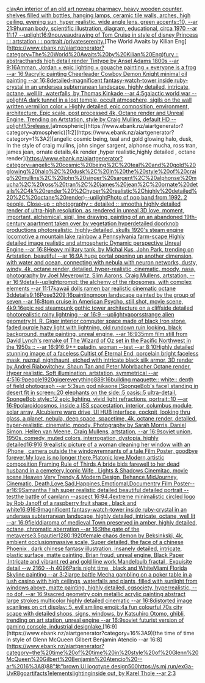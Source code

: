 [clay](https://www.ebank.nz/aiartgenerator?category=clay)[An interior of an old art noveau pharmacy, heavy wooden counter, shelves filled with bottles, hanging lamps, ceramic tile walls, arches, high ceiling, evening sun, hyper realistic, wide angle lens, green accents::10, --ar 21:9](https://www.ebank.nz/aiartgenerator?category=An%20interior%20of%20an%20old%20art%20noveau%20pharmacy%2C%20heavy%20wooden%20counter%2C%20shelves%20filled%20with%20bottles%2C%20hanging%20lamps%2C%20ceramic%20tile%20walls%2C%20arches%2C%20high%20ceiling%2C%20evening%20sun%2C%20hyper%20realistic%2C%20wide%20angle%20lens%2C%20green%20accents%3A%3A10%2C%20--ar%2021%3A9)[human body, scientific illustration, diagram, educational, circa 1970 --ar 11:17 --uplight](https://www.ebank.nz/aiartgenerator?category=human%20body%2C%20scientific%20illustration%2C%20diagram%2C%20educational%2C%20circa%201970%20--ar%2011%3A17%20--uplight)[16:9](https://www.ebank.nz/aiartgenerator?category=16%3A9)[nouveau](https://www.ebank.nz/aiartgenerator?category=nouveau)[drawing of Tom Cruise in style of disney Princess : : artstation : : portrait /private](https://www.ebank.nz/aiartgenerator?category=drawing%20of%20Tom%20Cruise%20in%20style%20of%20disney%20Princess%20%3A%20%3A%20artstation%20%3A%20%3A%20portrait%20/private)[serenity.](https://www.ebank.nz/aiartgenerator?category=serenity.)[The World Awaits by Kilian Eng](https://www.ebank.nz/aiartgenerator?category=The%20World%20Awaits%20by%20Kilian%20Eng)[fury :: abstract](https://www.ebank.nz/aiartgenerator?category=fury%20%3A%3A%20abstract)[hands  high detail render Tintype by Ansel Adams 1800s --ar 9:16](https://www.ebank.nz/aiartgenerator?category=hands%20%20high%20detail%20render%20Tintype%20by%20Ansel%20Adams%201800s%20--ar%209%3A16)[Amman, Jordan + epic lighting + gouache painting + everyone is a frog --ar 16:9](https://www.ebank.nz/aiartgenerator?category=Amman%2C%20Jordan%20%2B%20epic%20lighting%20%2B%20gouache%20painting%20%2B%20everyone%20is%20a%20frog%20--ar%2016%3A9)[acrylic painting Cheerleader Cowboy Demon Knight minimal oil painting --ar 16:8](https://www.ebank.nz/aiartgenerator?category=acrylic%20painting%20Cheerleader%20Cowboy%20Demon%20Knight%20minimal%20oil%20painting%20--ar%2016%3A8)[detailed](https://www.ebank.nz/aiartgenerator?category=detailed)[-](https://www.ebank.nz/aiartgenerator?category=-)[magnificent fantasy-watch-tower inside ruby-crystal in an undersea subterranean landscape, highly detailed, intricate, octane, well lit, waterfalls, by Thomas Kinkade --ar 4:5](https://www.ebank.nz/aiartgenerator?category=magnificent%20fantasy-watch-tower%20inside%20ruby-crystal%20in%20an%20undersea%20subterranean%20landscape%2C%20highly%20detailed%2C%20intricate%2C%20octane%2C%20well%20lit%2C%20waterfalls%2C%20by%20Thomas%20Kinkade%20--ar%204%3A5)[galactic world war --uplight](https://www.ebank.nz/aiartgenerator?category=galactic%20world%20war%20--uplight)[A dark tunnel in a lost temple, occult atmosphere, sigils on the wall written vermilion color + Highly detailed, epic composition, environment, architecture. Epic scale, post processed 4k, Octane render and Unreal Engine. Trending on Artstation, style by Craig Mullins, default HD --uplight](https://www.ebank.nz/aiartgenerator?category=A%20dark%20tunnel%20in%20a%20lost%20temple%2C%20occult%20atmosphere%2C%20sigils%20on%20the%20wall%20written%20vermilion%20color%20%2B%20Highly%20detailed%2C%20epic%20composition%2C%20environment%2C%20architecture.%20Epic%20scale%2C%20post%20processed%204k%2C%20Octane%20render%20and%20Unreal%20Engine.%20Trending%20on%20Artstation%2C%20style%20by%20Craig%20Mullins%2C%20default%20HD%20--uplight)[1.5](https://www.ebank.nz/aiartgenerator?category=1.5)[release.](https://www.ebank.nz/aiartgenerator?category=release.)[atmospheric](https://www.ebank.nz/aiartgenerator?category=atmospheric)[1:2](https://www.ebank.nz/aiartgenerator?category=1%3A2)[angelic cosmic being, teal and gold glowing halo, dusk, In the style of craig mullins, john singer sargent, alphonse mucha, ross tran, james jean, ornate details,4k render ,hyper realistic,highly detailed , octane render](https://www.ebank.nz/aiartgenerator?category=angelic%20cosmic%20being%2C%20teal%20and%20gold%20glowing%20halo%2C%20dusk%2C%20In%20the%20style%20of%20craig%20mullins%2C%20john%20singer%20sargent%2C%20alphonse%20mucha%2C%20ross%20tran%2C%20james%20jean%2C%20ornate%20details%2C4k%20render%20%2Chyper%20realistic%2Chighly%20detailed%20%2C%20octane%20render)[--uplight](https://www.ebank.nz/aiartgenerator?category=--uplight)[Photo of pop band from 1992. 2 people. Close-up :: photography :: detailed :: smooth](https://www.ebank.nz/aiartgenerator?category=Photo%20of%20pop%20band%20from%201992.%202%20people.%20Close-up%20%3A%3A%20photography%20%3A%3A%20detailed%20%3A%3A%20smooth)[a highly detailed render of ultra-high resolution, as rendered in unreal 3D love, moment, important, alchemical, sigil, line drawing, painting of an an abandoned 19th-century apartment taken over by vegetation hyperdetailed doorknob productions photorealistic, highly-detailed, skulls 1920's steam engine locomotive a mountain lake rainbow a Pennsylvania farm-scape Highly detailed image realistic and atmospheric Dynamic perspective Unreal Engine --ar 16:8](https://www.ebank.nz/aiartgenerator?category=a%20highly%20detailed%20render%20of%20ultra-high%20resolution%2C%20as%20rendered%20in%20unreal%203D%20love%2C%20moment%2C%20important%2C%20alchemical%2C%20sigil%2C%20line%20drawing%2C%20painting%20of%20an%20an%20abandoned%2019th-century%20apartment%20taken%20over%20by%20vegetation%20hyperdetailed%20doorknob%20productions%20photorealistic%2C%20highly-detailed%2C%20skulls%201920%27s%20steam%20engine%20locomotive%20a%20mountain%20lake%20rainbow%20a%20Pennsylvania%20farm-scape%20Highly%20detailed%20image%20realistic%20and%20atmospheric%20Dynamic%20perspective%20Unreal%20Engine%20--ar%2016%3A8)[Heavy military tank, by Michal Kus, John Park, trending on Artstation, beautiful --ar 16:9](https://www.ebank.nz/aiartgenerator?category=Heavy%20military%20tank%2C%20by%20Michal%20Kus%2C%20John%20Park%2C%20trending%20on%20Artstation%2C%20beautiful%20--ar%2016%3A9)[A huge portal opening up another dimension, with water and ocean, connecting with nebula with neuron networks, dusty, windy, 4k, octane render, detailed, hyper-realistic, cinematic, moody, nasa, photography by Joel Meyerowitz, Slim Aarons, Craig Mullens, artstation, --ar 16:9](https://www.ebank.nz/aiartgenerator?category=A%20huge%20portal%20opening%20up%20another%20dimension%2C%20with%20water%20and%20ocean%2C%20connecting%20with%20nebula%20with%20neuron%20networks%2C%20dusty%2C%20windy%2C%204k%2C%20octane%20render%2C%20detailed%2C%20hyper-realistic%2C%20cinematic%2C%20moody%2C%20nasa%2C%20photography%20by%20Joel%20Meyerowitz%2C%20Slim%20Aarons%2C%20Craig%20Mullens%2C%20artstation%2C%20--ar%2016%3A9)[detail](https://www.ebank.nz/aiartgenerator?category=detail)[--uplight](https://www.ebank.nz/aiartgenerator?category=--uplight)[prompt: the alchemy of the ribosomes,  with complex elements --ar 11:17](https://www.ebank.nz/aiartgenerator?category=prompt%3A%20the%20alchemy%20of%20the%20ribosomes%2C%20%20with%20complex%20elements%20--ar%2011%3A17)[kawaii dolls ramen bar realistic cinematic octane 3d](https://www.ebank.nz/aiartgenerator?category=kawaii%20dolls%20ramen%20bar%20realistic%20cinematic%20octane%203d)[details](https://www.ebank.nz/aiartgenerator?category=details)[9:16](https://www.ebank.nz/aiartgenerator?category=9%3A16)[Pose](https://www.ebank.nz/aiartgenerator?category=Pose)[320](https://www.ebank.nz/aiartgenerator?category=320)[](https://www.ebank.nz/aiartgenerator?category=)[9:16](https://www.ebank.nz/aiartgenerator?category=9%3A16)[painting](https://www.ebank.nz/aiartgenerator?category=painting)[moon landscape painted by the group of seven --ar 16:8](https://www.ebank.nz/aiartgenerator?category=moon%20landscape%20painted%20by%20the%20group%20of%20seven%20--ar%2016%3A8)[tom cruise in American Psycho, still shot, movie scene, 4k](https://www.ebank.nz/aiartgenerator?category=tom%20cruise%20in%20American%20Psycho%2C%20still%20shot%2C%20movie%20scene%2C%204k)[9:16](https://www.ebank.nz/aiartgenerator?category=9%3A16)[epic red steampunk gothic tower architecture on a cliffside detailed photorealistic rainy lightning --ar 16:9 --uplight](https://www.ebank.nz/aiartgenerator?category=epic%20red%20steampunk%20gothic%20tower%20architecture%20on%20a%20cliffside%20detailed%20photorealistic%20rainy%20lightning%20--ar%2016%3A9%20--uplight)[vapors](https://www.ebank.nz/aiartgenerator?category=vapors)[strange alien geometry H. R. Giger interior computer space made of black Iron stone, faded purple hazy light with lightning, old rundown ruin looking, black background, matte painting, unreal engine, --ar 16:9](https://www.ebank.nz/aiartgenerator?category=strange%20alien%20geometry%20H.%20R.%20Giger%20interior%20computer%20space%20made%20of%20black%20Iron%20stone%2C%20faded%20purple%20hazy%20light%20with%20lightning%2C%20old%20rundown%20ruin%20looking%2C%20black%20background%2C%20matte%20painting%2C%20unreal%20engine%2C%20--ar%2016%3A9)[35mm film still from David Lynch's remake of The Wizard of Oz set in the Pacific Northwest in the 1950s :: --ar 16:9](https://www.ebank.nz/aiartgenerator?category=35mm%20film%20still%20from%20David%20Lynch%27s%20remake%20of%20The%20Wizard%20of%20Oz%20set%20in%20the%20Pacific%20Northwest%20in%20the%201950s%20%3A%3A%20--ar%2016%3A9)[16:9](https://www.ebank.nz/aiartgenerator?category=16%3A9)[++ paladin, woman --test --ar 8:10](https://www.ebank.nz/aiartgenerator?category=%2B%2B%20paladin%2C%20woman%20--test%20--ar%208%3A10)[Highly detailed stunning image of a faceless Cultist of Eternal End,  porcelain bright faceless mask, nazgul, nighthaunt, etched with intricate black silk armor, 3D render by Andrei Riabovitchev, Shaun Tan and Peter Mohrbacher Octane render. Hyper realistic. Soft illumination. artstation, symmetrical --ar 4:5](https://www.ebank.nz/aiartgenerator?category=Highly%20detailed%20stunning%20image%20of%20a%20faceless%20Cultist%20of%20Eternal%20End%2C%20%20porcelain%20bright%20faceless%20mask%2C%20nazgul%2C%20nighthaunt%2C%20etched%20with%20intricate%20black%20silk%20armor%2C%203D%20render%20by%20Andrei%20Riabovitchev%2C%20Shaun%20Tan%20and%20Peter%20Mohrbacher%20Octane%20render.%20Hyper%20realistic.%20Soft%20illumination.%20artstation%2C%20symmetrical%20--ar%204%3A5)[16:9](https://www.ebank.nz/aiartgenerator?category=16%3A9)[people](https://www.ebank.nz/aiartgenerator?category=people)[1920](https://www.ebank.nz/aiartgenerator?category=1920)[giger](https://www.ebank.nz/aiartgenerator?category=giger)[everything](https://www.ebank.nz/aiartgenerator?category=everything)[88](https://www.ebank.nz/aiartgenerator?category=88)[9:16](https://www.ebank.nz/aiartgenerator?category=9%3A16)[building maquette:: white:: depth of field photograph --ar 5:3](https://www.ebank.nz/aiartgenerator?category=building%20maquette%3A%3A%20white%3A%3A%20depth%20of%20field%20photograph%20--ar%205%3A3)[sun god nika](https://www.ebank.nz/aiartgenerator?category=sun%20god%20nika)[one [SpongeBob's face] standing in desert fit in screen::20 elephants on the side::5 oasis::5 ultra-detail, SpongeBob style::12 epic lighting, vivid light refractions, portrait::10 —ar 16:9](https://www.ebank.nz/aiartgenerator?category=one%20%5BSpongeBob%27s%20face%5D%20standing%20in%20desert%20fit%20in%20screen%3A%3A20%20elephants%20on%20the%20side%3A%3A5%20oasis%3A%3A5%20ultra-detail%2C%20SpongeBob%20style%3A%3A12%20epic%20lighting%2C%20vivid%20light%20refractions%2C%20portrait%3A%3A10%20%E2%80%94ar%2016%3A9)[polaroid](https://www.ebank.nz/aiartgenerator?category=polaroid)[cosmos, inside a ISS spacestation, interior, columbus module, solar array, Alcubierre warp drive, UI HUB interface, cockpit, looking thru glass, a planet, nebula, deep space, spacetime, 4k, octane render, detailed, hyper-realistic, cinematic, moody, Photography by Sarah Morris, Daniel Simon, Hellen van Meene, Craig Mullens, artstation, --ar 16:9](https://www.ebank.nz/aiartgenerator?category=cosmos%2C%20inside%20a%20ISS%20spacestation%2C%20interior%2C%20columbus%20module%2C%20solar%20array%2C%20Alcubierre%20warp%20drive%2C%20UI%20HUB%20interface%2C%20cockpit%2C%20looking%20thru%20glass%2C%20a%20planet%2C%20nebula%2C%20deep%20space%2C%20spacetime%2C%204k%2C%20octane%20render%2C%20detailed%2C%20hyper-realistic%2C%20cinematic%2C%20moody%2C%20Photography%20by%20Sarah%20Morris%2C%20Daniel%20Simon%2C%20Hellen%20van%20Meene%2C%20Craig%20Mullens%2C%20artstation%2C%20--ar%2016%3A9)[soviet union, 1950s, comedy, muted colors, interrogation, dystopia, highly detailed](https://www.ebank.nz/aiartgenerator?category=soviet%20union%2C%201950s%2C%20comedy%2C%20muted%20colors%2C%20interrogation%2C%20dystopia%2C%20highly%20detailed)[16:9](https://www.ebank.nz/aiartgenerator?category=16%3A9)[16:9](https://www.ebank.nz/aiartgenerator?category=16%3A9)[realistic picture of a woman cleaning her window with an iPhone , camera outside the window](https://www.ebank.nz/aiartgenerator?category=realistic%20picture%20of%20a%20woman%20cleaning%20her%20window%20with%20an%20iPhone%20%2C%20camera%20outside%20the%20window)[remnants of a tale,Film Poster, goodbye forever,My love is no longer there,Platonic love,Modern,artistic composition,Framing,Rule of Thirds,A bride bids farewell to her dead husband in a cemetery,Iconic Wife , Lights & Shadows Cinemitac, movie scene,Heaven,Very Trendy & Modern Design, Behance,MidJourney, Cinematic, Death,Love,Sad,Happines,Emotiomal,Documentry Film Poster--ar16:9](https://www.ebank.nz/aiartgenerator?category=remnants%20of%20a%20tale%2CFilm%20Poster%2C%20goodbye%20forever%2CMy%20love%20is%20no%20longer%20there%2CPlatonic%20love%2CModern%2Cartistic%20composition%2CFraming%2CRule%20of%20Thirds%2CA%20bride%20bids%20farewell%20to%20her%20dead%20husband%20in%20a%20cemetery%2CIconic%20Wife%20%2C%20Lights%20%26%20Shadows%20Cinemitac%2C%20movie%20scene%2CHeaven%2CVery%20Trendy%20%26%20Modern%20Design%2C%20Behance%2CMidJourney%2C%20Cinematic%2C%20Death%2CLove%2CSad%2CHappines%2CEmotiomal%2CDocumentry%20Film%20Poster--ar16%3A9)[Samantha Fish super realistic detailed beautiful detailed portrait --test](https://www.ebank.nz/aiartgenerator?category=Samantha%20Fish%20super%20realistic%20detailed%20beautiful%20detailed%20portrait%20--test)[the battle of camlann --aspect 16:9](https://www.ebank.nz/aiartgenerator?category=the%20battle%20of%20camlann%20--aspect%2016%3A9)[4.4](https://www.ebank.nz/aiartgenerator?category=4.4)[extreme minimalistic circled logo by Rob Janoff of a raspberry fruit shape  , black and white](https://www.ebank.nz/aiartgenerator?category=extreme%20minimalistic%20circled%20logo%20by%20Rob%20Janoff%20of%20a%20raspberry%20fruit%20shape%20%20%2C%20black%20and%20white)[16:9](https://www.ebank.nz/aiartgenerator?category=16%3A9)[16:9](https://www.ebank.nz/aiartgenerator?category=16%3A9)[magnificent fantasy-watch-tower inside ruby-crystal in an undersea subterranean landscape, highly detailed, intricate, octane, well lit --ar 16:9](https://www.ebank.nz/aiartgenerator?category=magnificent%20fantasy-watch-tower%20inside%20ruby-crystal%20in%20an%20undersea%20subterranean%20landscape%2C%20highly%20detailed%2C%20intricate%2C%20octane%2C%20well%20lit%20--ar%2016%3A9)[field](https://www.ebank.nz/aiartgenerator?category=field)[diaroma of medieval Town preserved in amber, highly detailed, octane, chromatic aberration --ar 16:9](https://www.ebank.nz/aiartgenerator?category=diaroma%20of%20medieval%20Town%20preserved%20in%20amber%2C%20highly%20detailed%2C%20octane%2C%20chromatic%20aberration%20--ar%2016%3A9)[the gate of the metaverse](https://www.ebank.nz/aiartgenerator?category=the%20gate%20of%20the%20metaverse)[3.5](https://www.ebank.nz/aiartgenerator?category=3.5)[gautier](https://www.ebank.nz/aiartgenerator?category=gautier)[1280:1920](https://www.ebank.nz/aiartgenerator?category=1280%3A1920)[female chaos demon by Beksinkski, 4k, ambient occlusion](https://www.ebank.nz/aiartgenerator?category=female%20chaos%20demon%20by%20Beksinkski%2C%204k%2C%20ambient%20occlusion)[massive scale, Super detailed, the face of a chinese Phoenix , dark chinese fantasy illustration, insanely detailed, intricate, plastic surface, matte painting, Brian froud, unreal engine, Black Paper ,Intricate and vibrant red and gold line work,Mandelbulb fractal , Exquisite detail --w 2160  --h 4096](https://www.ebank.nz/aiartgenerator?category=massive%20scale%2C%20Super%20detailed%2C%20the%20face%20of%20a%20chinese%20Phoenix%20%2C%20dark%20chinese%20fantasy%20illustration%2C%20insanely%20detailed%2C%20intricate%2C%20plastic%20surface%2C%20matte%20painting%2C%20Brian%20froud%2C%20unreal%20engine%2C%20Black%20Paper%20%2CIntricate%20and%20vibrant%20red%20and%20gold%20line%20work%2CMandelbulb%20fractal%20%2C%20Exquisite%20detail%20--w%202160%20%20--h%204096)[Paris night time , black and White](https://www.ebank.nz/aiartgenerator?category=Paris%20night%20time%20%2C%20black%20and%20White)[Miami Florida Skyline painting --ar 3:2](https://www.ebank.nz/aiartgenerator?category=Miami%20Florida%20Skyline%20painting%20--ar%203%3A2)[large battle Mecha gambling on a poker table in a lush casino with high ceilings, waterfalls and plants, filled with sunlight from windows above, matte painting, highly detailed, cgsociety, hyperrealistic, --no dof, --ar 16:9](https://www.ebank.nz/aiartgenerator?category=large%20battle%20Mecha%20gambling%20on%20a%20poker%20table%20in%20a%20lush%20casino%20with%20high%20ceilings%2C%20waterfalls%20and%20plants%2C%20filled%20with%20sunlight%20from%20windows%20above%2C%20matte%20painting%2C%20highly%20detailed%2C%20cgsociety%2C%20hyperrealistic%2C%20--no%20dof%2C%20--ar%2016%3A9)[sacred geometry coin metallic acrylic painting abstract large strokes multicolor highly detailed cinematic --ar 16:8](https://www.ebank.nz/aiartgenerator?category=sacred%20geometry%20coin%20metallic%20acrylic%20painting%20abstract%20large%20strokes%20multicolor%20highly%20detailed%20cinematic%20--ar%2016%3A8)[](https://www.ebank.nz/aiartgenerator?category=)[distorted image scanlines on crt display::5, evil smiling emoji::4](https://www.ebank.nz/aiartgenerator?category=distorted%20image%20scanlines%20on%20crt%20display%3A%3A5%2C%20evil%20smiling%20emoji%3A%3A4)[a fun colourful 70s city scape with detailed shops, signs, windows, by Katsuhiro Otomo, ghibli, trending on art station, unreal engine --ar 16:9](https://www.ebank.nz/aiartgenerator?category=a%20fun%20colourful%2070s%20city%20scape%20with%20detailed%20shops%2C%20signs%2C%20windows%2C%20by%20Katsuhiro%20Otomo%2C%20ghibli%2C%20trending%20on%20art%20station%2C%20unreal%20engine%20--ar%2016%3A9)[soviet futurist version of gaming console, industrial design](https://www.ebank.nz/aiartgenerator?category=soviet%20futurist%20version%20of%20gaming%20console%2C%20industrial%20design)[lake.](https://www.ebank.nz/aiartgenerator?category=lake.)[16:9](https://www.ebank.nz/aiartgenerator?category=16%3A9)[the time of time in style of Glenn McQueen Gilbert Benjamin Atencio --ar 16:8](https://www.ebank.nz/aiartgenerator?category=the%20time%20of%20time%20in%20style%20of%20Glenn%20McQueen%20Gilbert%20Benjamin%20Atencio%20--ar%2016%3A8)[88](https://www.ebank.nz/aiartgenerator?category=88)["地"brown UI logotype design](https://www.ebank.nz/aiartgenerator?category=%22%E5%9C%B0%22brown%20UI%20logotype%20design)[500](https://www.ebank.nz/aiartgenerator?category=500)[<https://s.mj.run/exGa-UvR8go>](https://www.ebank.nz/aiartgenerator?category=%3Chttps%3A//s.mj.run/exGa-UvR8go%3E)[artifacts](https://www.ebank.nz/aiartgenerator?category=artifacts)[1](https://www.ebank.nz/aiartgenerator?category=1)[elements](https://www.ebank.nz/aiartgenerator?category=elements)[lighting](https://www.ebank.nz/aiartgenerator?category=lighting)[inside out, by Karel Thole --ar 2:3](https://www.ebank.nz/aiartgenerator?category=inside%20out%2C%20by%20Karel%20Thole%20--ar%202%3A3)